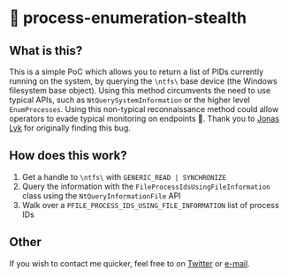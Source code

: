 # 🚴 process-enumeration-stealth
## What is this?
This is a simple PoC which allows you to return a list of PIDs currently running on the system, by querying the `\ntfs\` base device (the Windows filesystem base object). Using this method circumvents the need to use typical APIs, such as `NtQuerySystemInformation` or the higher level `EnumProcesses`. Using this non-typical reconnaissance method could allow operators to evade typical monitoring on endpoints 🎉. Thank you to [Jonas Lyk](https://twitter.com/jonaslyk) for originally finding this bug.

## How does this work?
1. Get a handle to `\ntfs\` with `GENERIC_READ | SYNCHRONIZE`
2. Query the information with the `FileProcessIdsUsingFileInformation` class using the `NtQueryInformationFile` API
3. Walk over a `PFILE_PROCESS_IDS_USING_FILE_INFORMATION` list of process IDs

## Other
If you wish to contact me quicker, feel free to on [Twitter](https://twitter.com/LloydLabs) or [e-mail](mailto:me@syscall.party). 
